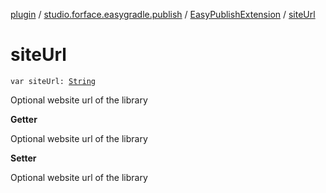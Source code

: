 [plugin](../../index.md) / [studio.forface.easygradle.publish](../index.md) / [EasyPublishExtension](index.md) / [siteUrl](./site-url.md)

# siteUrl

`var siteUrl: `[`String`](https://kotlinlang.org/api/latest/jvm/stdlib/kotlin/-string/index.html)

Optional website url of the library

**Getter**

Optional website url of the library

**Setter**

Optional website url of the library

